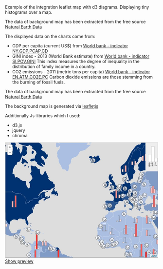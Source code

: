 Example of the integration leaflet map with d3 diagrams.
Displaying tiny histograms over a map.

The data of background map has been extracted from the free source <a href="http://www.naturalearthdata.com/" target="_blank" >  Natural Earth Data</a>

The displayed data on the charts come from:
<ul>
    <li>
        GDP per capita (current US$) from 
        <a href="http://data.worldbank.org/indicator/NY.GDP.PCAP.CD" target="_blank"> World bank - indicator NY.GDP.PCAP.CD</a>
    </li>
    <li>
        GINI index - 2013 (World Bank estimate) from 
        <a href="http://data.worldbank.org/indicator/SI.POV.GINI" target="_blank"> World bank - indicator SI.POV.GINI</a>
        This index measures the degree of inequality in the distribution of family income in a country.
    </li>
    <li>
        CO2 emissions - 2011 (metric tons per capita)
        <a href="http://data.worldbank.org/indicator/EN.ATM.CO2E.PC" target="_blank"> World bank - indicator EN.ATM.CO2E.PC</a>
        Carbon dioxide emissions are those stemming from the burning of fossil fuels.
    </li>
</ul>

<p>The data of background map has been extracted from the free source <a href="http://www.naturalearthdata.com/" target="_blank" >  Natural Earth Data</a></p>
<p>
    The background map is generated via <a href="http://leafletjs.com/" target="_blank">leafletjs</a>
</p>
<p>
    Additionally Js-libraries which I used:
</p>
<ul>
    <li>d3.js</li>
    <li>jquery</li>
    <li>chroma</li>
</ul>

<img src="img/screenshot.JPG" />
<a href="" target="_blank" >Show preview</a>